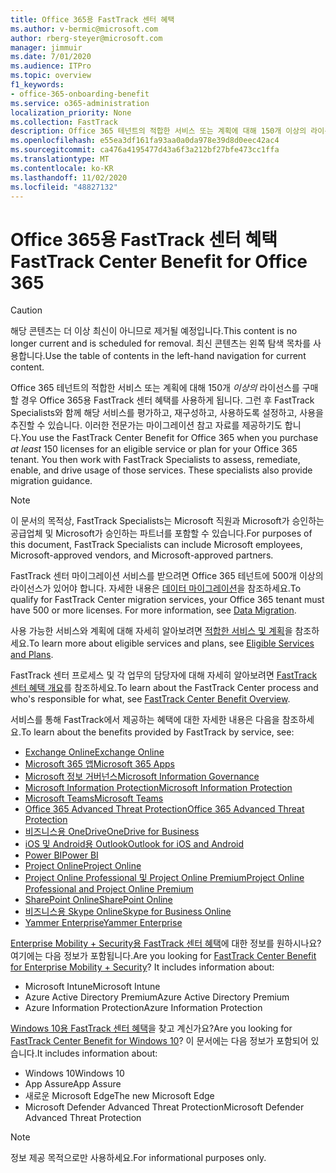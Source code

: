 ```yaml
---
title: Office 365용 FastTrack 센터 혜택
ms.author: v-bermic@microsoft.com
author: rberg-steyer@microsoft.com
manager: jimmuir
ms.date: 7/01/2020
ms.audience: ITPro
ms.topic: overview
f1_keywords:
- office-365-onboarding-benefit
ms.service: o365-administration
localization_priority: None
ms.collection: FastTrack
description: Office 365 테넌트의 적합한 서비스 또는 계획에 대해 150개 이상의 라이선스를 구매할 경우 Office 365용 FastTrack 센터 혜택를 사용하게 됩니다. 그런 후 FastTrack Specialists와 함께 해당 서비스를 평가하고, 재구성하고, 사용하도록 설정하고, 사용을 추진할 수 있습니다. 이러한 전문가는 마이그레이션 참고 자료를 제공하기도 합니다.
ms.openlocfilehash: e55ea3df161fa93aa0a0da978e39d8d0eec42ac4
ms.sourcegitcommit: ca476a4195477d43a6f3a212bf27bfe473cc1ffa
ms.translationtype: MT
ms.contentlocale: ko-KR
ms.lasthandoff: 11/02/2020
ms.locfileid: "48827132"
---
```

# <a name="fasttrack-center-benefit-for-office-365"></a><span data-ttu-id="882f3-105">Office 365용 FastTrack 센터 혜택</span><span class="sxs-lookup"><span data-stu-id="882f3-105">FastTrack Center Benefit for Office 365</span></span>

> [!CAUTION]
> <span data-ttu-id="882f3-106">해당 콘텐츠는 더 이상 최신이 아니므로 제거될 예정입니다.</span><span class="sxs-lookup"><span data-stu-id="882f3-106">This content is no longer current and is scheduled for removal.</span></span> <span data-ttu-id="882f3-107">최신 콘텐츠는 왼쪽 탐색 목차를 사용합니다.</span><span class="sxs-lookup"><span data-stu-id="882f3-107">Use the table of contents in the left-hand navigation for current content.</span></span>

<span data-ttu-id="882f3-p103">Office 365 테넌트의 적합한 서비스 또는 계획에 대해 150개 *이상의* 라이선스를 구매할 경우 Office 365용 FastTrack 센터 혜택를 사용하게 됩니다. 그런 후 FastTrack Specialists와 함께 해당 서비스를 평가하고, 재구성하고, 사용하도록 설정하고, 사용을 추진할 수 있습니다. 이러한 전문가는 마이그레이션 참고 자료를 제공하기도 합니다.</span><span class="sxs-lookup"><span data-stu-id="882f3-p103">You use the FastTrack Center Benefit for Office 365 when you purchase  *at least*  150 licenses for an eligible service or plan for your Office 365 tenant. You then work with FastTrack Specialists to assess, remediate, enable, and drive usage of those services. These specialists also provide migration guidance.</span></span> 
  
> [!NOTE]
> <span data-ttu-id="882f3-111">이 문서의 목적상, FastTrack Specialists는 Microsoft 직원과 Microsoft가 승인하는 공급업체 및 Microsoft가 승인하는 파트너를 포함할 수 있습니다.</span><span class="sxs-lookup"><span data-stu-id="882f3-111">For purposes of this document, FastTrack Specialists can include Microsoft employees, Microsoft-approved vendors, and Microsoft-approved partners.</span></span> 
  
<span data-ttu-id="882f3-p104">FastTrack 센터 마이그레이션 서비스를 받으려면 Office 365 테넌트에 500개 이상의 라이선스가 있어야 합니다. 자세한 내용은 [데이터 마이그레이션](O365-data-migration.md)을 참조하세요.</span><span class="sxs-lookup"><span data-stu-id="882f3-p104">To qualify for FastTrack Center migration services, your Office 365 tenant must have 500 or more licenses. For more information, see [Data Migration](O365-data-migration.md).</span></span>
  
<span data-ttu-id="882f3-114">사용 가능한 서비스와 계획에 대해 자세히 알아보려면 [적합한 서비스 및 계획](M365-eligible-services-and-plans.md)을 참조하세요.</span><span class="sxs-lookup"><span data-stu-id="882f3-114">To learn more about eligible services and plans, see [Eligible Services and Plans](M365-eligible-services-and-plans.md).</span></span>
  
<span data-ttu-id="882f3-115">FastTrack 센터 프로세스 및 각 업무의 담당자에 대해 자세히 알아보려면 [FastTrack 센터 혜택 개요](O365-fasttrack-benefit-overview.md)를 참조하세요.</span><span class="sxs-lookup"><span data-stu-id="882f3-115">To learn about the FastTrack Center process and who's responsible for what, see [FastTrack Center Benefit Overview](O365-fasttrack-benefit-overview.md).</span></span>

<span data-ttu-id="882f3-116">서비스를 통해 FastTrack에서 제공하는 혜택에 대한 자세한 내용은 다음을 참조하세요.</span><span class="sxs-lookup"><span data-stu-id="882f3-116">To learn about the benefits provided by FastTrack by service, see:</span></span>

- [<span data-ttu-id="882f3-117">Exchange Online</span><span class="sxs-lookup"><span data-stu-id="882f3-117">Exchange Online</span></span>](O365-fasttrack-responsibilities.md#exchange-online)
- [<span data-ttu-id="882f3-118">Microsoft 365 앱</span><span class="sxs-lookup"><span data-stu-id="882f3-118">Microsoft 365 Apps</span></span>](O365-fasttrack-responsibilities.md#microsoft-365-apps)
- [<span data-ttu-id="882f3-119">Microsoft 정보 거버넌스</span><span class="sxs-lookup"><span data-stu-id="882f3-119">Microsoft Information Governance</span></span>](O365-fasttrack-responsibilities.md#microsoft-information-governance)
- [<span data-ttu-id="882f3-120">Microsoft Information Protection</span><span class="sxs-lookup"><span data-stu-id="882f3-120">Microsoft Information Protection</span></span>](O365-fasttrack-responsibilities.md#microsoft-information-protection)
- [<span data-ttu-id="882f3-121">Microsoft Teams</span><span class="sxs-lookup"><span data-stu-id="882f3-121">Microsoft Teams</span></span>](O365-fasttrack-responsibilities.md#microsoft-teams)
- [<span data-ttu-id="882f3-122">Office 365 Advanced Threat Protection</span><span class="sxs-lookup"><span data-stu-id="882f3-122">Office 365 Advanced Threat Protection</span></span>](O365-fasttrack-responsibilities.md#office-365-advanced-threat-protection)
- [<span data-ttu-id="882f3-123">비즈니스용 OneDrive</span><span class="sxs-lookup"><span data-stu-id="882f3-123">OneDrive for Business</span></span>](O365-fasttrack-responsibilities.md#onedrive-for-business)
- [<span data-ttu-id="882f3-124">iOS 및 Android용 Outlook</span><span class="sxs-lookup"><span data-stu-id="882f3-124">Outlook for iOS and Android</span></span>](O365-fasttrack-responsibilities.md#outlook-for-ios-and-android)
- [<span data-ttu-id="882f3-125">Power BI</span><span class="sxs-lookup"><span data-stu-id="882f3-125">Power BI</span></span>](O365-fasttrack-responsibilities.md#power-bi)
- [<span data-ttu-id="882f3-126">Project Online</span><span class="sxs-lookup"><span data-stu-id="882f3-126">Project Online</span></span>](O365-fasttrack-responsibilities.md#project-online)
- [<span data-ttu-id="882f3-127">Project Online Professional 및 Project Online Premium</span><span class="sxs-lookup"><span data-stu-id="882f3-127">Project Online Professional and Project Online Premium</span></span>](O365-fasttrack-responsibilities.md#project-online-professional-and-project-online-premium)
- [<span data-ttu-id="882f3-128">SharePoint Online</span><span class="sxs-lookup"><span data-stu-id="882f3-128">SharePoint Online</span></span>](O365-fasttrack-responsibilities.md#sharepoint-online)
- [<span data-ttu-id="882f3-129">비즈니스용 Skype Online</span><span class="sxs-lookup"><span data-stu-id="882f3-129">Skype for Business Online</span></span>](O365-fasttrack-responsibilities.md#skype-for-business-online)
- [<span data-ttu-id="882f3-130">Yammer Enterprise</span><span class="sxs-lookup"><span data-stu-id="882f3-130">Yammer Enterprise</span></span>](O365-fasttrack-responsibilities.md#yammer-enterprise)
  
<span data-ttu-id="882f3-p105">[Enterprise Mobility + Security용 FastTrack 센터 혜택](EMS-fasttrack-benefit-for-EMS.md)에 대한 정보를 원하시나요? 여기에는 다음 정보가 포함됩니다.</span><span class="sxs-lookup"><span data-stu-id="882f3-p105">Are you looking for [FastTrack Center Benefit for Enterprise Mobility + Security](EMS-fasttrack-benefit-for-EMS.md)? It includes information about:</span></span>
  
- <span data-ttu-id="882f3-133">Microsoft Intune</span><span class="sxs-lookup"><span data-stu-id="882f3-133">Microsoft Intune</span></span>
- <span data-ttu-id="882f3-134">Azure Active Directory Premium</span><span class="sxs-lookup"><span data-stu-id="882f3-134">Azure Active Directory Premium</span></span> 
- <span data-ttu-id="882f3-135">Azure Information Protection</span><span class="sxs-lookup"><span data-stu-id="882f3-135">Azure Information Protection</span></span>

<span data-ttu-id="882f3-136">[Windows 10용 FastTrack 센터 혜택](Win-10-fasttrack-benefit-for-Windows-10.md)을 찾고 계신가요?</span><span class="sxs-lookup"><span data-stu-id="882f3-136">Are you looking for [FastTrack Center Benefit for Windows 10](Win-10-fasttrack-benefit-for-Windows-10.md)?</span></span> <span data-ttu-id="882f3-137">이 문서에는 다음 정보가 포함되어 있습니다.</span><span class="sxs-lookup"><span data-stu-id="882f3-137">It includes information about:</span></span>

- <span data-ttu-id="882f3-138">Windows 10</span><span class="sxs-lookup"><span data-stu-id="882f3-138">Windows 10</span></span>
- <span data-ttu-id="882f3-139">App Assure</span><span class="sxs-lookup"><span data-stu-id="882f3-139">App Assure</span></span>
- <span data-ttu-id="882f3-140">새로운 Microsoft Edge</span><span class="sxs-lookup"><span data-stu-id="882f3-140">The new Microsoft Edge</span></span>
- <span data-ttu-id="882f3-141">Microsoft Defender Advanced Threat Protection</span><span class="sxs-lookup"><span data-stu-id="882f3-141">Microsoft Defender Advanced Threat Protection</span></span>
    
> [!NOTE]
> <span data-ttu-id="882f3-142">정보 제공 목적으로만 사용하세요.</span><span class="sxs-lookup"><span data-stu-id="882f3-142">For informational purposes only.</span></span> 


